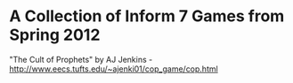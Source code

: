 A Collection of Inform 7 Games from Spring 2012
===============================================
"The Cult of Prophets" by AJ Jenkins  - http://www.eecs.tufts.edu/~ajenki01/cop_game/cop.html
